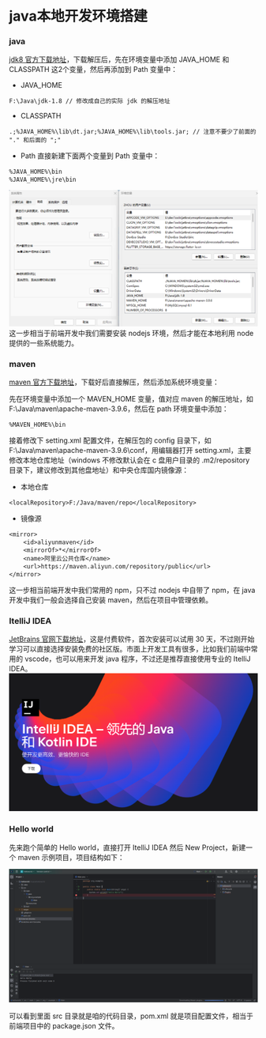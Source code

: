 # java本地开发环境搭建

### java
[jdk8 官方下载地址](https://www.oracle.com/java/technologies/downloads/#java8)，下载解压后，先在环境变量中添加 JAVA_HOME 和 CLASSPATH 这2个变量，然后再添加到 Path 变量中：
* JAVA_HOME
```
F:\Java\jdk-1.8 // 修改成自己的实际 jdk 的解压地址
```
* CLASSPATH
```
.;%JAVA_HOME%\lib\dt.jar;%JAVA_HOME%\lib\tools.jar; // 注意不要少了前面的 "." 和后面的 ";"
```
* Path
直接新建下面两个变量到 Path 变量中：
```
%JAVA_HOME%\bin
%JAVA_HOME%\jre\bin
```
<img src="./1.png" />
这一步相当于前端开发中我们需要安装 nodejs 环境，然后才能在本地利用 node 提供的一些系统能力。

### maven
[maven 官方下载地址](https://maven.apache.org/download.cgi)，下载好后直接解压，然后添加系统环境变量：

先在环境变量中添加一个 MAVEN_HOME 变量，值对应 maven 的解压地址，如 F:\Java\maven\apache-maven-3.9.6，然后在 path 环境变量中添加：
```
%MAVEN_HOME%\bin
```

接着修改下 setting.xml 配置文件，在解压包的 config 目录下，如 F:\Java\maven\apache-maven-3.9.6\conf，用编辑器打开 setting.xml，主要修改本地仓库地址（windows 不修改默认会在 c 盘用户目录的 .m2/repository 目录下，建议修改到其他盘地址）和中央仓库国内镜像源：

* 本地仓库
```
<localRepository>F:/Java/maven/repo</localRepository>
```
* 镜像源
```
<mirror>
    <id>aliyunmaven</id>
    <mirrorOf>*</mirrorOf>
    <name>阿里云公共仓库</name>
    <url>https://maven.aliyun.com/repository/public</url>
</mirror>
```
这一步相当前端开发中我们常用的 npm，只不过 nodejs 中自带了 npm，在 java 开发中我们一般会选择自己安装 maven，然后在项目中管理依赖。

### ItelliJ IDEA
[JetBrains 官网下载地址](https://www.jetbrains.com/idea/)，这是付费软件，首次安装可以试用 30 天，不过刚开始学习可以直接选择安装免费的社区版。市面上开发工具有很多，比如我们前端中常用的 vscode，也可以用来开发 java 程序，不过还是推荐直接使用专业的 ItelliJ IDEA。
<img src="./2.png" />

### Hello world
先来跑个简单的 Hello world，直接打开 ItelliJ IDEA 然后 New Project，新建一个 maven 示例项目，项目结构如下：

<img src="./3.png" />

可以看到里面 src 目录就是咱的代码目录，pom.xml 就是项目配置文件，相当于前端项目中的 package.json 文件。
